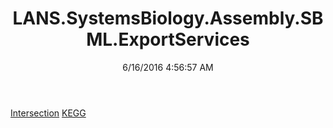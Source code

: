 ﻿---
title: LANS.SystemsBiology.Assembly.SBML.ExportServices
date: 6/16/2016 4:56:57 AM
---

[Intersection](T-LANS.SystemsBiology.Assembly.SBML.ExportServices.Intersection.html)
[KEGG](T-LANS.SystemsBiology.Assembly.SBML.ExportServices.KEGG.html)
